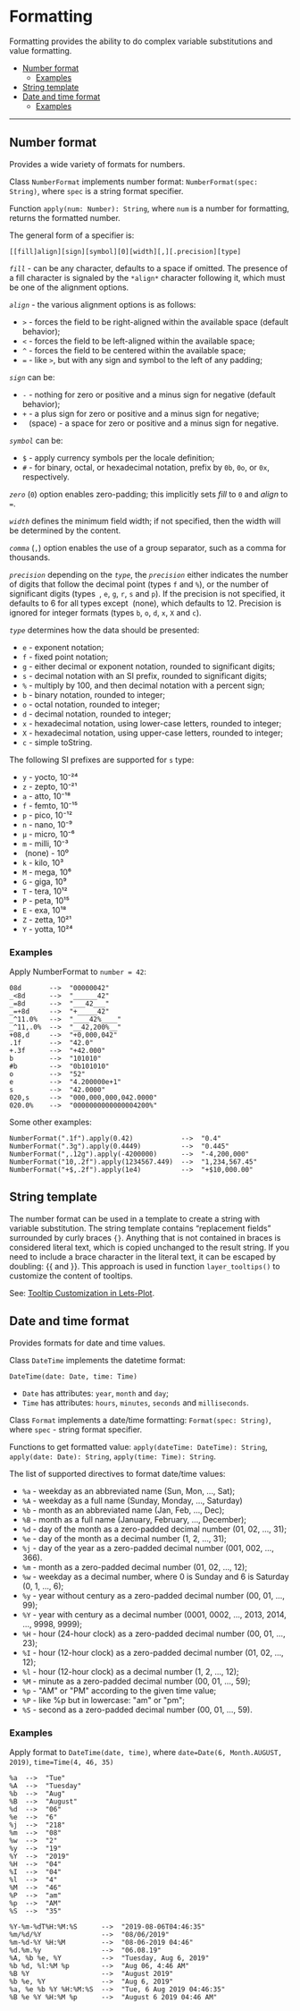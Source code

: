 # Formatting

Formatting provides the ability to do complex variable substitutions and value formatting.


- [Number format](#number-format)
    - [Examples](#examples-number-format)
- [String template](#string-template)
- [Date and time format](#datetime)
    - [Examples](#examples-datetime)
------
<a id="number-format"></a>
## Number format
Provides a wide variety of formats for numbers.

Class `NumberFormat` implements number format: `NumberFormat(spec: String)`, where `spec` is a string format specifier.

Function `apply(num: Number): String`, where `num` is a number for formatting, returns the formatted number.

The general form of a specifier is:

```
[​[fill]align][sign][symbol][0][width][,][.precision][type]
```

*`fill`* - can be any character, defaults to a space if omitted. The presence of a fill character is signaled by the `*align*` character following it,
which must be one of the alignment options.

*`align`* - the various alignment options is as follows:

* `>` - forces the field to be right-aligned within the available space (default behavior);
* `<` - forces the field to be left-aligned within the available space;
* `^` - forces the field to be centered within the available space;
* `=` - like `>`, but with any sign and symbol to the left of any padding;

*`sign`* can be:

* `-` - nothing for zero or positive and a minus sign for negative (default behavior);
* `+` - a plus sign for zero or positive and a minus sign for negative;
* ` ` (space) - a space for zero or positive and a minus sign for negative.

*`symbol`* can be:

* `$` - apply currency symbols per the locale definition;
* `#` - for binary, octal, or hexadecimal notation, prefix by `0b`, `0o`, or `0x`, respectively.

*`zero`* (`0`) option enables zero-padding; this implicitly sets *fill* to `0` and *align* to `=`.

*`width`* defines the minimum field width; if not specified, then the width will be determined by the content.

*`comma`* (`,`) option enables the use of a group separator, such as a comma for thousands.

*`precision`* depending on the *`type`*, the *`precision`* either indicates the number of digits that follow the decimal point (types `f` and `%`), or the number of significant digits (types` ​`, `e`, `g`, `r`, `s` and `p`).
If the precision is not specified, it defaults to 6 for all types except ​ (none), which defaults to 12.
Precision is ignored for integer formats (types `b`, `o`, `d`, `x`, `X` and `c`).

*`type`* determines how the data should be presented:

* `e` - exponent notation;
* `f` - fixed point notation;
* `g` - either decimal or exponent notation, rounded to significant digits;
* `s` - decimal notation with an SI prefix, rounded to significant digits;
* `%` - multiply by 100, and then decimal notation with a percent sign;
* `b` - binary notation, rounded to integer;
* `o` - octal notation, rounded to integer;
* `d` - decimal notation, rounded to integer;
* `x` - hexadecimal notation, using lower-case letters, rounded to integer;
* `X` - hexadecimal notation, using upper-case letters, rounded to integer;
* `c` - simple toString.

The following SI prefixes are supported for `s` type:

* `y` - yocto, 10⁻²⁴
* `z` - zepto, 10⁻²¹
* `a` - atto, 10⁻¹⁸
* `f` - femto, 10⁻¹⁵
* `p` - pico, 10⁻¹²
* `n` - nano, 10⁻⁹
* `µ` - micro, 10⁻⁶
* `m` - milli, 10⁻³
* `​` (none) - 10⁰
* `k` - kilo, 10³
* `M` - mega, 10⁶
* `G` - giga, 10⁹
* `T` - tera, 10¹²
* `P` - peta, 10¹⁵
* `E` - exa, 10¹⁸
* `Z` - zetta, 10²¹
* `Y` - yotta, 10²⁴



<a id="examples-number-format"></a>
### Examples

Apply NumberFormat to `number = 42`:
```
08d       -->  "00000042"
_<8d      -->  "______42"
_=8d      -->  "___42___"
_=+8d     -->  "+_____42"
_^11.0%   -->  "____42%____"
_^11,.0%  -->  "__42,200%__"
+08,d     -->  "+0,000,042"
.1f       -->  "42.0"
+.3f      -->  "+42.000"
b         -->  "101010"
#b        -->  "0b101010"
o         -->  "52"
e         -->  "4.200000e+1"
s         -->  "42.0000"
020,s     -->  "000,000,000,042.0000"
020.0%    -->  "0000000000000004200%"
```
Some other examples:
```
NumberFormat(".1f").apply(0.42)            -->  "0.4"
NumberFormat(".3g").apply(0.4449)          -->  "0.445"
NumberFormat(",.12g").apply(-4200000)      -->  "-4,200,000" 
NumberFormat("10,.2f").apply(1234567.449)  -->  "1,234,567.45"
NumberFormat("+$,.2f").apply(1e4)          -->  "+$10,000.00"
```

<a id="string-template"></a>
## String template

The number format can be used in a template to create a string with variable substitution.
The string template contains “replacement fields” surrounded by curly braces `{}`. 
Anything that is not contained in braces is considered literal text, which is copied unchanged to the result string. 
If you need to include a brace character in the literal text, it can be escaped by doubling: {{ and }}.
This approach is used in function `layer_tooltips()` to customize the content of tooltips.

See: [Tooltip Customization in Lets-Plot](https://github.com/JetBrains/lets-plot/blob/master/docs/tooltips.md).


<a id="datetime"></a>
## Date and time format
Provides formats for date and time values.

Class `DateTime` implements the datetime format:

`DateTime(date: Date, time: Time)`

* `Date` has attributes: `year`, `month` and `day`;
* `Time` has attributes: `hours`, `minutes`, `seconds` and `milliseconds`.

Class `Format` implements a date/time formatting: `Format(spec: String)`, where `spec` - string format specifier.

Functions to get formatted value:
`apply(dateTime: DateTime): String`, 
`apply(date: Date): String`,
`apply(time: Time): String`.

The list of supported directives to format date/time values:
* `%a` - weekday as an abbreviated name (Sun, Mon, …, Sat);
* `%A` - weekday as a full name (Sunday, Monday, …, Saturday)
* `%b` - month as an abbreviated name (Jan, Feb, …, Dec);
* `%B` - month as a full name (January, February, …, December);
* `%d` - day of the month as a zero-padded decimal number (01, 02, …, 31);
* `%e` - day of the month as a decimal number (1, 2, …, 31);
* `%j` - day of the year as a zero-padded decimal number (001, 002, …, 366).
* `%m` - month as a zero-padded decimal number (01, 02, …, 12);
* `%w` - weekday as a decimal number, where 0 is Sunday and 6 is Saturday (0, 1, …, 6);
* `%y` - year without century as a zero-padded decimal number (00, 01, …, 99);
* `%Y` - year with century as a decimal number (0001, 0002, …, 2013, 2014, …, 9998, 9999);
* `%H` - hour (24-hour clock) as a zero-padded decimal number (00, 01, …, 23);
* `%I` - hour (12-hour clock) as a zero-padded decimal number (01, 02, …, 12);
* `%l` - hour (12-hour clock) as a decimal number (1, 2, …, 12);
* `%M` - minute as a zero-padded decimal number (00, 01, …, 59);
* `%p` - "AM" or "PM" according to the given time value;
* `%P` - like %p but in lowercase: "am" or "pm";
* `%S` - second as a zero-padded decimal number (00, 01, …, 59).

<a id="examples-datetime"></a>
### Examples

Apply format to `DateTime(date, time)`, 
where `date=Date(6, Month.AUGUST, 2019)`, `time=Time(4, 46, 35)`
```
%a  -->  "Tue"
%A  -->  "Tuesday"
%b  -->  "Aug"
%B  -->  "August"
%d  -->  "06"
%e  -->  "6"
%j  -->  "218"
%m  -->  "08"
%w  -->  "2" 
%y  -->  "19"
%Y  -->  "2019"
%H  -->  "04"
%I  -->  "04"
%l  -->  "4"
%M  -->  "46"
%P  -->  "am"
%p  -->  "AM"
%S  -->  "35"

%Y-%m-%dT%H:%M:%S      -->  "2019-08-06T04:46:35"
%m/%d/%Y               -->  "08/06/2019"
%m-%d-%Y %H:%M         -->  "08-06-2019 04:46"
%d.%m.%y               -->  "06.08.19"
%A, %b %e, %Y          -->  "Tuesday, Aug 6, 2019"
%b %d, %l:%M %p        -->  "Aug 06, 4:46 AM"
%B %Y                  -->  "August 2019"
%b %e, %Y              -->  "Aug 6, 2019"
%a, %e %b %Y %H:%M:%S  -->  "Tue, 6 Aug 2019 04:46:35"
%B %e %Y %H:%M %p      -->  "August 6 2019 04:46 AM"
```
